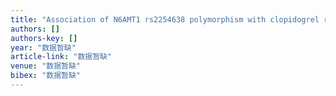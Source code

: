 ```yaml
---
title: "Association of N6AMT1 rs2254638 polymorphism with clopidogrel response in Chinese patients with coronary artery disease"
authors: []
authors-key: []
year: "数据暂缺"
article-link: "数据暂缺"
venue: "数据暂缺"
bibex: "数据暂缺"
---
```

